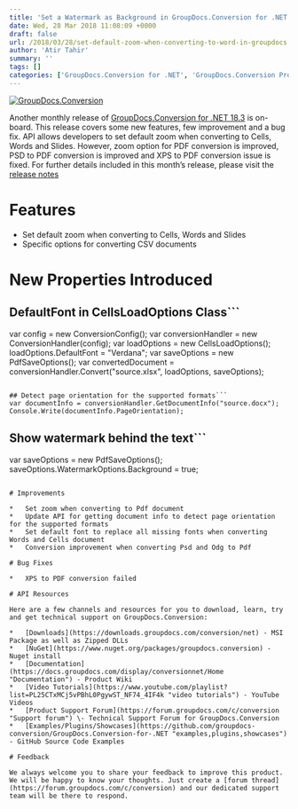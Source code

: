 ```yaml
---
title: 'Set a Watermark as Background in GroupDocs.Conversion for .NET 18.3'
date: Wed, 28 Mar 2018 11:08:09 +0000
draft: false
url: /2018/03/28/set-default-zoom-when-converting-to-word-in-groupdocs.conversion-for-.net-18.3/
author: 'Atir Tahir'
summary: ''
tags: []
categories: ['GroupDocs.Conversion for .NET', 'GroupDocs.Conversion Product Family']
---
```


[![GroupDocs.Conversion](https://blog.groupdocs.com/wp-content/uploads/sites/4/2016/11/groupdocs-conversion-net.png)](https://www.groupdocs.com/products/conversion/net)

Another monthly release of [GroupDocs.Conversion for .NET 18.3](https://www.nuget.org/packages/groupdocs.conversion) is on-board. This release covers some new features, few improvement and a bug fix. API allows developers to set default zoom when converting to Cells, Words and Slides. However, zoom option for PDF conversion is improved, PSD to PDF conversion is improved and XPS to PDF conversion issue is fixed. For further details included in this month’s release, please visit the [release notes](https://docs.groupdocs.com/display/conversionnet/GroupDocs.Conversion+for+.NET+18.3+Release+Notes)

# Features

*   Set default zoom when converting to Cells, Words and Slides
*   Specific options for converting CSV documents

# New Properties Introduced

## DefaultFont in CellsLoadOptions Class```
var config = new ConversionConfig();
var conversionHandler = new ConversionHandler(config);
var loadOptions = new CellsLoadOptions();
loadOptions.DefaultFont = "Verdana";
var saveOptions = new PdfSaveOptions();
var convertedDocument = conversionHandler.Convert("source.xlsx", loadOptions, saveOptions); 
```

## Detect page orientation for the supported formats```
var documentInfo = conversionHandler.GetDocumentInfo("source.docx");
Console.Write(documentInfo.PageOrientation); 
```

## Show watermark behind the text```
var saveOptions = new PdfSaveOptions();
saveOptions.WatermarkOptions.Background = true; 
```

# Improvements

*   Set zoom when converting to Pdf document
*   Update API for getting document info to detect page orientation for the supported formats
*   Set default font to replace all missing fonts when converting Words and Cells document
*   Conversion improvement when converting Psd and Odg to Pdf

# Bug Fixes

*   XPS to PDF conversion failed

# API Resources

Here are a few channels and resources for you to download, learn, try and get technical support on GroupDocs.Conversion:

*   [Downloads](https://downloads.groupdocs.com/conversion/net) - MSI Package as well as Zipped DLLs
*   [NuGet](https://www.nuget.org/packages/groupdocs.conversion) - Nuget install
*   [Documentation](https://docs.groupdocs.com/display/conversionnet/Home "Documentation") - Product Wiki
*   [Video Tutorials](https://www.youtube.com/playlist?list=PL25CTxMCj5vPBhL0PgywST_NF74_4IF4k "video tutorials") - YouTube Videos
*   [Product Support Forum](https://forum.groupdocs.com/c/conversion "Support forum") \- Technical Support Forum for GroupDocs.Conversion
*   [Examples/Plugins/Showcases](https://github.com/groupdocs-conversion/GroupDocs.Conversion-for-.NET "examples,plugins,showcases") - GitHub Source Code Examples

# Feedback

We always welcome you to share your feedback to improve this product. We will be happy to know your thoughts. Just create a [forum thread](https://forum.groupdocs.com/c/conversion) and our dedicated support team will be there to respond.




